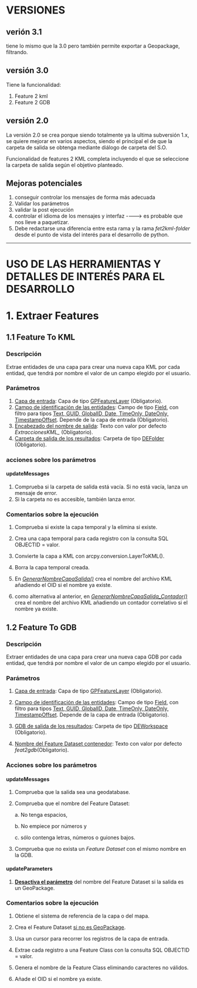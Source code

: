 # VERSIONES
## verión 3.1
tiene lo mismo que la 3.0 pero también permite exportar a Geopackage, filtrando.

## versión 3.0
Tiene la funcionalidad:

1. Feature 2 kml
2. Feature 2 GDB 

## versión 2.0
La versión 2.0 se crea porque siendo totalmente ya la ultima subversión 1.x, se quiere mejorar en varios aspectos, siendo el principal el de que la carpeta de salida se obtenga mediante diálogo de carpeta del S.O.

Funcionalidad de features 2 KML completa incluyendo el que se seleccione la carpeta de salida según el objetivo planteado.

## Mejoras potenciales
1. conseguir controlar los mensajes de forma más adecuada
2. Validar los parámetros
3. validar la post ejecución
4. controlar el idioma de los mensajes y interfaz ----> es probable que nos lleve a paquetizar.
5. Debe redactarse una diferencia entre esta rama y la rama *fet2kml-folder* desde el punto de vista del interés para el desarrollo de python.

------------------------------------------------------------------------------------------------

# USO DE LAS HERRAMIENTAS Y DETALLES DE INTERÉS PARA EL DESARROLLO

# 1. Extraer Features

## 1.1 Feature To KML

### Descripción

Extrae entidades de una capa para crear una nueva capa KML por cada entidad, que tendrá por nombre el valor de un campo elegido por el usuario.

### Parámetros
1. <u>Capa de entrada</u>: Capa de tipo <u>GPFeatureLayer</u> (Obligatorio).
2. <u>Campo de identificación de las entidades</u>: Campo de tipo <u>Field</u>, con filtro para tipos <u>Text, GUID, GlobalID, Date, TimeOnly, DateOnly, TimestampOffset</u>. Depende de la capa de entrada (Obligatorio).
3. <u>Encabezado del nombre de salida</u>: Texto con valor por defecto *ExtraccionesKML_* (Obligatorio).
4. <u>Carpeta de salida de los resultados</u>: Carpeta de tipo <u>DEFolder</u> (Obligatorio).

### acciones sobre los parámetros 
#### updateMessages

1. Comprueba si la carpeta de salida está vacía. Si no está vacía, lanza un mensaje de error.
2. Si la carpeta no es accesible, también lanza error.

### Comentarios sobre la ejecución

1. Comprueba si existe la capa temporal y la elimina si existe.

2. Crea una capa temporal para cada registro con la consulta SQL OBJECTID = valor.

3. Convierte la capa a KML con arcpy.conversion.LayerToKML().

4. Borra la capa temporal creada.

5. En *<u>GenerarNombreCapaSalida()</u>* crea el nombre del archivo KML añadiendo el OID si el nombre ya existe.

6. como alternativa al anterior, en *<u>GenerarNombreCapaSalida_Contador()</u>* crea el nombre del archivo KML añadiendo un contador correlativo si el nombre ya existe.


## 1.2 Feature To GDB

### Descripción

Extraer entidades de una capa para crear una nueva capa GDB por cada entidad, que tendrá por nombre el valor de un campo elegido por el usuario.

### Parámetros

1. <u>Capa de entrada</u>: Capa de tipo <u>GPFeatureLayer</u> (Obligatorio).

2. <u>Campo de identificación de las entidades</u>: Campo de tipo <u>Field</u>, con filtro para tipos <u>Text, GUID, GlobalID, Date, TimeOnly, DateOnly, TimestampOffset</u>. Depende de la capa de entrada (Obligatorio).

3. <u>GDB de salida de los resultados</u>: Carpeta de tipo <u>DEWorkspace</u> (Obligatorio).

4. <u>Nombre del Feature Dataset contenedor</u>: Texto con valor por defecto *feat2gdb*(Obligatorio).

### Acciones sobre los parámetros
#### updateMessages

1. Comprueba que la salida sea una geodatabase.

2. Comprueba que el nombre del Feature Dataset:

   a. No tenga espacios,

   b. No empiece por números y 

   c. sólo contenga letras, números o guiones bajos.

3. Comprueba que no exista un *Feature Dataset* con el mismo nombre en la GDB.

#### updateParameters

 1. **<u>Desactiva el parámetro</u>** del nombre del Feature Dataset si la salida es un GeoPackage.

### Comentarios sobre la ejecución

1. Obtiene el sistema de referencia de la capa o del mapa.

2. Crea el Feature Dataset <u>si no es GeoPackage</u>.

3. Usa un cursor para recorrer los registros de la capa de entrada.

4. Extrae cada registro a una Feature Class con la consulta SQL OBJECTID = valor.

5. Genera el nombre de la Feature Class eliminando caracteres no válidos.

6. Añade el OID si el nombre ya existe.